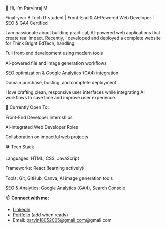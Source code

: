 👋 Hi, I'm Parvinraj M

Final-year B.Tech IT student | Front-End & AI-Powered Web Developer | SEO & GA4 Certified

I am passionate about building practical, AI-powered web applications that create real impact. Recently, I developed and deployed a complete website for Think Bright EdTech, handling:

Full front-end development using modern tools

AI-powered file and image generation workflows

SEO optimization & Google Analytics (GA4) integration

Domain purchase, hosting, and complete deployment


I love crafting clean, responsive user interfaces while integrating AI workflows to save time and improve user experience.


🚩 Currently Open To:

Front-End Developer Internships

AI-integrated Web Developer Roles

Collaboration on impactful web projects



🛠️ Tech Stack

Languages: HTML, CSS, JavaScript

Frameworks: React (learning actively)

Tools: Git, GitHub, Canva, AI image generation tools

SEO & Analytics: Google Analytics (GA4), Search Console


📫 **Connect with me:**

- [LinkedIn](https://www.linkedin.com/in/parvinraj-m-a5042b257)
- [Portfolio](#) (add when ready)
- Email: parvin18052005@gmail.com@gmail.com

<!--
**Parvinraj/Parvinraj** is a ✨ _special_ ✨ repository because its `README.md` (this file) appears on your GitHub profile.

Here are some ideas to get you started:

- 🔭 I’m currently working on ...
- 🌱 I’m currently learning ...
- 👯 I’m looking to collaborate on ...
- 🤔 I’m looking for help with ...
- 💬 Ask me about ...
- 📫 How to reach me: ...
- 😄 Pronouns: ...
- ⚡ Fun fact: ...
-->
